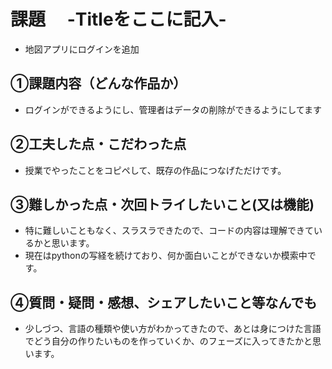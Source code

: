 # 課題　 -Titleをここに記入-
- 地図アプリにログインを追加

## ①課題内容（どんな作品か）
- ログインができるようにし、管理者はデータの削除ができるようにしてます

## ②工夫した点・こだわった点
- 授業でやったことをコピペして、既存の作品につなげただけです。

## ③難しかった点・次回トライしたいこと(又は機能)
- 特に難しいこともなく、スラスラできたので、コードの内容は理解できているかと思います。
- 現在はpythonの写経を続けており、何か面白いことができないか模索中です。

## ④質問・疑問・感想、シェアしたいこと等なんでも
- 少しづつ、言語の種類や使い方がわかってきたので、あとは身につけた言語でどう自分の作りたいものを作っていくか、のフェーズに入ってきたかと思います。

